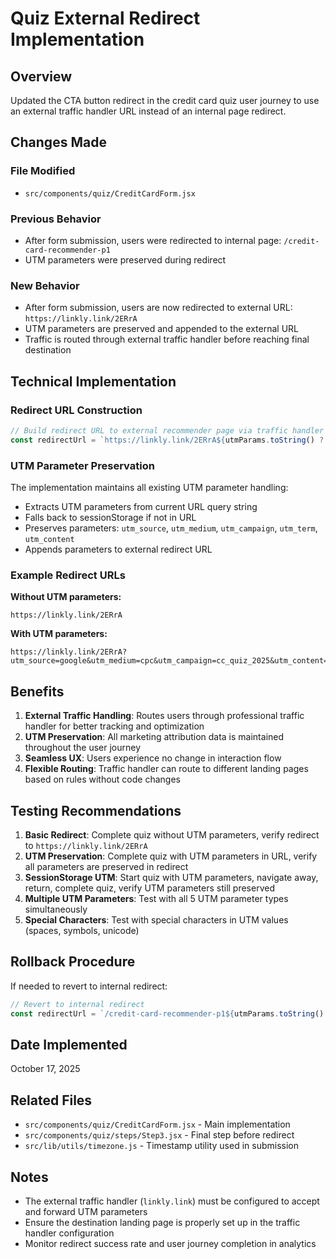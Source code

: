 # Quiz External Redirect Implementation

## Overview

Updated the CTA button redirect in the credit card quiz user journey to use an external traffic handler URL instead of an internal page redirect.

## Changes Made

### File Modified

- `src/components/quiz/CreditCardForm.jsx`

### Previous Behavior

- After form submission, users were redirected to internal page: `/credit-card-recommender-p1`
- UTM parameters were preserved during redirect

### New Behavior

- After form submission, users are now redirected to external URL: `https://linkly.link/2ERrA`
- UTM parameters are preserved and appended to the external URL
- Traffic is routed through external traffic handler before reaching final destination

## Technical Implementation

### Redirect URL Construction

```javascript
// Build redirect URL to external recommender page via traffic handler
const redirectUrl = `https://linkly.link/2ERrA${utmParams.toString() ? `?${utmParams.toString()}` : ""}`;
```

### UTM Parameter Preservation

The implementation maintains all existing UTM parameter handling:

- Extracts UTM parameters from current URL query string
- Falls back to sessionStorage if not in URL
- Preserves parameters: `utm_source`, `utm_medium`, `utm_campaign`, `utm_term`, `utm_content`
- Appends parameters to external redirect URL

### Example Redirect URLs

**Without UTM parameters:**

```text
https://linkly.link/2ERrA
```

**With UTM parameters:**

```text
https://linkly.link/2ERrA?utm_source=google&utm_medium=cpc&utm_campaign=cc_quiz_2025&utm_content=step3&utm_term=credit_cards
```

## Benefits

1. **External Traffic Handling**: Routes users through professional traffic handler for better tracking and optimization
2. **UTM Preservation**: All marketing attribution data is maintained throughout the user journey
3. **Seamless UX**: Users experience no change in interaction flow
4. **Flexible Routing**: Traffic handler can route to different landing pages based on rules without code changes

## Testing Recommendations

1. **Basic Redirect**: Complete quiz without UTM parameters, verify redirect to `https://linkly.link/2ERrA`
2. **UTM Preservation**: Complete quiz with UTM parameters in URL, verify all parameters are preserved in redirect
3. **SessionStorage UTM**: Start quiz with UTM parameters, navigate away, return, complete quiz, verify UTM parameters still preserved
4. **Multiple UTM Parameters**: Test with all 5 UTM parameter types simultaneously
5. **Special Characters**: Test with special characters in UTM values (spaces, symbols, unicode)

## Rollback Procedure

If needed to revert to internal redirect:

```javascript
// Revert to internal redirect
const redirectUrl = `/credit-card-recommender-p1${utmParams.toString() ? `?${utmParams.toString()}` : ""}`;
```

## Date Implemented

October 17, 2025

## Related Files

- `src/components/quiz/CreditCardForm.jsx` - Main implementation
- `src/components/quiz/steps/Step3.jsx` - Final step before redirect
- `src/lib/utils/timezone.js` - Timestamp utility used in submission

## Notes

- The external traffic handler (`linkly.link`) must be configured to accept and forward UTM parameters
- Ensure the destination landing page is properly set up in the traffic handler configuration
- Monitor redirect success rate and user journey completion in analytics

